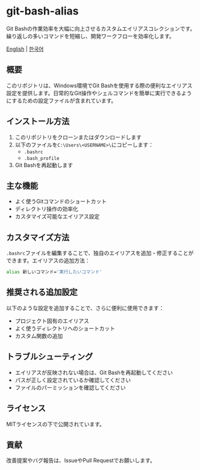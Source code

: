 # git-bash-alias

Git Bashの作業効率を大幅に向上させるカスタムエイリアスコレクションです。繰り返しの多いコマンドを短縮し、開発ワークフローを効率化します。

[English](../README.md) | [한국어](../ko/KO_README.md)

## 概要

このリポジトリは、Windows環境でGit Bashを使用する際の便利なエイリアス設定を提供します。日常的なGit操作やシェルコマンドを簡単に実行できるようにするための設定ファイルが含まれています。

## インストール方法

1. このリポジトリをクローンまたはダウンロードします
2. 以下のファイルを`C:\Users\<USERNAME>\`にコピーします：
   - `.bashrc`
   - `.bash_profile`
3. Git Bashを再起動します

## 主な機能

- よく使うGitコマンドのショートカット
- ディレクトリ操作の効率化
- カスタマイズ可能なエイリアス設定

## カスタマイズ方法

`.bashrc`ファイルを編集することで、独自のエイリアスを追加・修正することができます。エイリアスの追加方法：

```bash
alias 新しいコマンド='実行したいコマンド'
```

## 推奨される追加設定

以下のような設定を追加することで、さらに便利に使用できます：

- プロジェクト固有のエイリアス
- よく使うディレクトリへのショートカット
- カスタム関数の追加

## トラブルシューティング

- エイリアスが反映されない場合は、Git Bashを再起動してください
- パスが正しく設定されているか確認してください
- ファイルのパーミッションを確認してください

## ライセンス

MITライセンスの下で公開されています。

## 貢献

改善提案やバグ報告は、IssueやPull Requestでお願いします。
